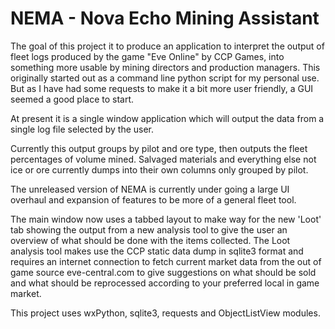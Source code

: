 NEMA - Nova Echo Mining Assistant
=====

The goal of this project it to produce an application to interpret the output of fleet logs produced by the game "Eve Online" by CCP Games, into something more usable by mining directors and production managers.
This originally started out as a command line python script for my personal use. But as I have had some requests to make it a bit more user friendly, a GUI seemed a good place to start.

At present it is a single window application which will output the data from a single log file selected by the user.

Currently this output groups by pilot and ore type, then outputs the fleet percentages of volume mined.
Salvaged materials and everything else not ice or ore currently dumps into their own columns only grouped by pilot.

The unreleased version of NEMA is currently under going a large UI overhaul and expansion of features to be more of a general fleet tool.

The main window now uses a tabbed layout to make way for the new 'Loot' tab showing the output from a new analysis tool to give the user an overview of what should be done with the items collected.
The Loot analysis tool makes use the CCP static data dump in sqlite3 format and requires an internet connection to fetch current market data from the out of game source eve-central.com to give suggestions on what should be sold and what should be reprocessed according to your preferred local in game market.

This project uses wxPython, sqlite3, requests and ObjectListView modules.